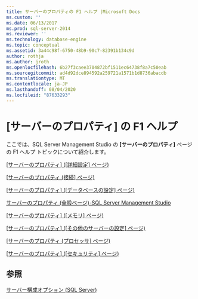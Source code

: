 ```yaml
---
title: サーバーのプロパティの F1 ヘルプ |Microsoft Docs
ms.custom: ''
ms.date: 06/13/2017
ms.prod: sql-server-2014
ms.reviewer: ''
ms.technology: database-engine
ms.topic: conceptual
ms.assetid: 3a44c98f-6750-48b9-90c7-82391b134c9d
author: rothja
ms.author: jroth
ms.openlocfilehash: 6b27f3caee3704872bf1511ec64738f8a7c50eab
ms.sourcegitcommit: ad4d92dce894592a259721a1571b1d8736abacdb
ms.translationtype: MT
ms.contentlocale: ja-JP
ms.lasthandoff: 08/04/2020
ms.locfileid: "87633293"
---
```

# <a name="server-properties-f1-help"></a>[サーバーのプロパティ] の F1 ヘルプ
  ここでは、SQL Server Management Studio の **[サーバーのプロパティ]** ページの F1 ヘルプ トピックについて紹介します。  
  
 [[サーバーのプロパティ] &#40;[詳細設定] ページ&#41;](configure-windows/server-properties-advanced-page.md)  
  
 [[サーバーのプロパティ &#40;接続] ページ&#41;](configure-windows/server-properties-connections-page.md)  
  
 [[サーバーのプロパティ] &#40;[データベースの設定] ページ&#41;](configure-windows/server-properties-database-settings-page.md)  
  
 [サーバーのプロパティ &#40;全般ページ&#41;-SQL Server Management Studio](../reporting-services/tools/report-server-properties-general-page.md)  
  
 [[サーバーのプロパティ] &#40;[メモリ] ページ&#41;](configure-windows/server-properties-memory-page.md)  
  
 [[サーバーのプロパティ] &#40;[その他のサーバーの設定] ページ&#41;](configure-windows/server-properties-misc-server-settings-page.md)  
  
 [[サーバーのプロパティ &#40;プロセッサ] ページ&#41;](configure-windows/server-properties-processors-page.md)  
  
 [[サーバーのプロパティ] &#40;[セキュリティ] ページ&#41;](configure-windows/server-properties-security-page.md)  
  
## <a name="see-also"></a>参照  
 [サーバー構成オプション &#40;SQL Server&#41;](configure-windows/server-configuration-options-sql-server.md)  
  
  
